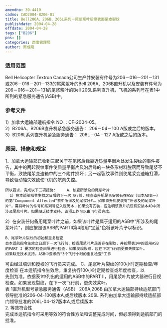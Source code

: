 ```yaml
---
amendno: 39-4410  
cadno: CAD2004-B206-01  
title: Bell206A、206B、206L系列－尾浆浆叶后缘表面蒙皮裂纹  
publishdate: 2004-04-28  
effdate: 2004-04-28  
tags: ["B206"]  
pns: []  
categories: 西南管理局  
author: 周成刚  
---
```

  
### 适用范围  
Bell Helicopter Textron Canada公司生产并安装有件号为206－016－201－131或206－016－201－133的尾浆浆叶的Bell 206A、206B直升机以及安装有件号为206－016－201－131的尾浆浆叶的Bell 206L系列直升机，飞机的系列号在表1中所列的紧急服务通告(ASB)中。  
  
<!--more-->  
### 参考文件  
1）加拿大运输部适航指令 NO ：CF-2004-05。  
 2）B206A、B206B直升机紧急服务通告： 206－04－100 A版或之后的版本。  
 3）B206L系列直升机紧急服务通告： 206L－04－127 A版或之后的版本。  
  
### 原因、措施和规定  
1、加拿大运输部已收到三起关于在尾浆后缘靠近质量平衡片处发生裂纹的事件报告，其中的两起裂纹事件使质量平衡片及沿后缘的一块条形材料脱落而导致尾浆不平衡，致使尾浆变速箱中的三个附件损坏；另一起裂纹事件则使尾浆变速箱打滑，导致驱动轴失效致使飞机的航向失控。  
  
    所以要求，完成以下三项措施:     A、核查所涉及的尾浆叶片  
      1）在本适航指令生效之日后的下一次飞行前，核查直升机是否安装有在ASB（见本AD表一）的第"Component Affected"节中所涉及的尾浆叶片。如果直升机安装有"所涉及的尾浆叶片"，需将叶片的件号和系列号记入履历本；如果没有安装，应注明该直升机没有安装本AD中所涉及尾浆叶片。如果缺乏技术支持，该项工作可以由飞行员完成。  
  2）在安装任何备用尾浆叶片之前，如果该叶片是属于适用的ASB中"所涉及的尾浆叶片"，则应按照该ASB的PARTII第4段用"宝蓝"色将该叶片予以标识。  
  
    B、尾浆叶片裂纹的初始和重复检查  
    自本适航指令生效之日后下一次飞行前，检查尾浆叶片是否存在裂纹，并按照表1中的适用ASB的PART I 要求的检查间隔进行检查，如果发现裂纹，应在下次飞行前更换失效桨叶。  
    如果缺乏技术支持，ASB中要求的"3个飞行小时的重复检查"工作  
可由经过培训和授权的飞行员来完成。    C、尾浆叶片裂纹的100小时定期检查/年度检查     在本适航指令生效后，重复执行100小时定期检查或年度检查，以  
先到为准。依据表1中列出的适用的ASB中的PART II，用尾浆叶片放大器进行目视检查。如果发现裂纹，在下一次飞行前，更失效桨叶。  
表 1直升机型号紧急服务通告（ASB） 206A,206B 由加拿大运输部持续适航部门领导批准的206-04-100版本A,或后续版本 206L 系列由加拿大运输部持续适航部门领导批准的206L-04-127版本A,或后续版本  
2. 等效符合性  
    完成本适航指令可采用等效的符合性方法和调整完成时间，但必须得到适航部门的批准。  
